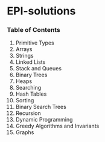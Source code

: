 # EPI-solutions

### Table of Contents

1. Primitive Types
2. Arrays
3. Strings
4. Linked Lists
5. Stack and Queues 
6. Binary Trees
7. Heaps
8. Searching
9. Hash Tables
10. Sorting
11. Binary Search Trees
12. Recursion
13. Dynamic Programming
14. Greedy Algorithms and Invariants
15. Graphs
